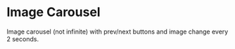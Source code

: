 # Image Carousel

Image carousel (not infinite) with prev/next buttons and image change every 2 seconds.